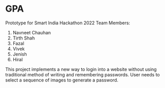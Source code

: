 # GPA
Prototype for Smart India Hackathon 2022
Team Members: 
  1. Navneet Chauhan
  2. Tirth Shah
  3. Fazal
  4. Vivek
  5. Jenish
  6. Hiral

This project implements a new way to login into a website without using traditional method of writing and remembering passwords.
User needs to select a sequence of images to generate a password.
